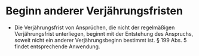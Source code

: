 # Beginn anderer Verjährungsfristen

- Die Verjährungsfrist von Ansprüchen, die nicht der regelmäßigen Verjährungsfrist unterliegen, beginnt mit der Entstehung des Anspruchs, soweit nicht ein anderer Verjährungsbeginn bestimmt ist. § 199 Abs. 5 findet entsprechende Anwendung.

